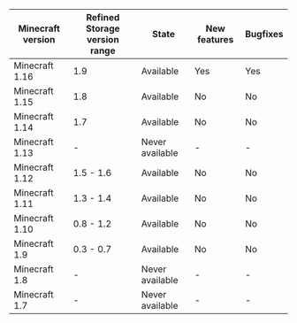 |Minecraft version|Refined Storage version range|State|New features|Bugfixes|
|-----------------|-----------------------------|-----|------------|--------|
|Minecraft 1.16|1.9|Available|Yes|Yes|
|Minecraft 1.15|1.8|Available|No|No|
|Minecraft 1.14|1.7 |Available|No|No|
|Minecraft 1.13|-|Never available|-|-|
|Minecraft 1.12|1.5 - 1.6|Available|No|No|
|Minecraft 1.11|1.3 - 1.4|Available|No|No|
|Minecraft 1.10|0.8 - 1.2|Available|No|No|
|Minecraft 1.9|0.3 - 0.7|Available|No|No|
|Minecraft 1.8|-|Never available|-|-|
|Minecraft 1.7|-|Never available|-|-|
